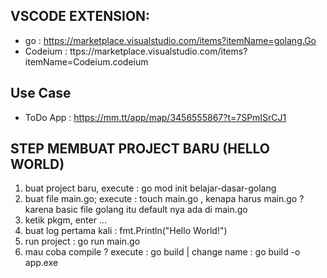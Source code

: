 ## VSCODE EXTENSION:
- go : https://marketplace.visualstudio.com/items?itemName=golang.Go
- Codeium : ttps://marketplace.visualstudio.com/items?itemName=Codeium.codeium


## Use Case
- ToDo App : https://mm.tt/app/map/3456555867?t=7SPmISrCJ1


## STEP MEMBUAT PROJECT BARU (HELLO WORLD)
1. buat project baru, execute : go mod init belajar-dasar-golang
2. buat file main.go; execute : touch main.go , kenapa harus main.go ? karena basic file golang itu default nya ada di main.go
3. ketik pkgm, enter ...
4. buat log pertama kali : fmt.Println("Hello World!")
5. run project : go run main.go
6. mau coba compile ? execute : go build | change name : go build -o app.exe
